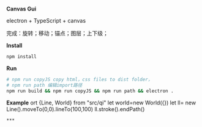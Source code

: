 **Canvas Gui**

electron + TypeScript + canvas

完成：旋转；移动；锚点；图层；上下级；

**Install**
```bash
npm install
```
**Run**
```bash
# npm run copyJS copy html，css files to dist folder，
# npm run path 编辑import路径 
npm run build && npm run copyJS && npm run path && electron .
```
**Example**
ort {Line, World} from "src/qi"
let world=new World({})
let ll= new Line().moveTo(0,0).lineTo(100,100)
ll.stroke().endPath()
```
***
